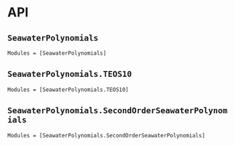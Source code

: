 # API

## `SeawaterPolynomials`

```@autodocs
Modules = [SeawaterPolynomials]
```

## `SeawaterPolynomials.TEOS10`

```@autodocs
Modules = [SeawaterPolynomials.TEOS10]
```

## `SeawaterPolynomials.SecondOrderSeawaterPolynomials`

```@autodocs
Modules = [SeawaterPolynomials.SecondOrderSeawaterPolynomials]
```
